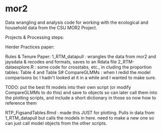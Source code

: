 # mor2
Data wrangling and analysis code for working with the ecological and household data from the CSU MOR2 Project.

Projects & Processing steps:

Herder Practices paper:


Rules & Tenure Paper:
1_RTM_datapull : wrangles the data from mor2 and jaysdata & recodes and formats, saves to an Rdata file
2_RTM-dataexplore.R : some code for crosstabs, etc., in cluding the proportion tables: Table 4 and Table S#
CompareGLMMs : when I redid the model comparisons bc I hadn't looked at it in a while and I wanted to make sure.

TODO: put the best fit models into their own script (or modify CompareGLMMs to do this) and save to objects so 
can later call them into the plotting scripts, and include a short dictionary
in those so now how to reference them

RTP_FigsandTables.Rmd : made this JUST for plotting. Pulls in data from 1_RTM_datapull but calls the models in here. need to make a new one so can just call model objects from the other scripts.

